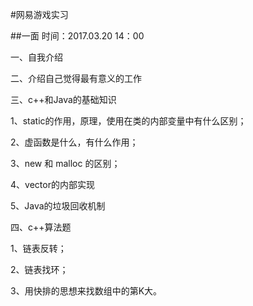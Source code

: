 #网易游戏实习

##一面
时间：2017.03.20  14：00

一、自我介绍

二、介绍自己觉得最有意义的工作

三、c++和Java的基础知识

1、static的作用，原理，使用在类的内部变量中有什么区别；

2、虚函数是什么，有什么作用；

3、new 和 malloc 的区别；

4、vector的内部实现

5、Java的垃圾回收机制

四、c++算法题

1、链表反转；

2、链表找环；

3、用快排的思想来找数组中的第K大。


